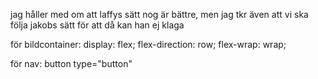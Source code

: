 jag håller med om att laffys sätt nog är bättre, men jag tkr även att vi ska följa jakobs sätt för att då kan han ej klaga

för bildcontainer:
display: flex;
flex-direction: row;
flex-wrap: wrap;

för nav:
button type="button"

<div id="picture">
    <img src="" id="pic">
    <span id="user"></span>
    <span id="tags"></span>
</div>
